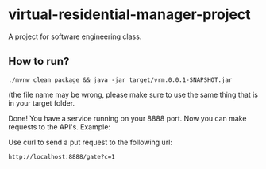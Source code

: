 # virtual-residential-manager-project

  A project for software engineering class.
  

## How to run?

    ./mvnw clean package && java -jar target/vrm.0.0.1-SNAPSHOT.jar


(the file name may be wrong, please make sure to use the same thing that is in your target folder. 

Done! You have a service running on your 8888 port. Now you can make requests to the API's. 
Example: 

Use curl to send a put request to the following url: 

    http://localhost:8888/gate?c=1

